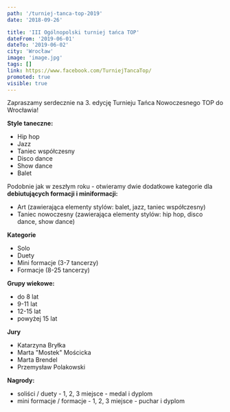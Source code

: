 ```yaml
---
path: '/turniej-tanca-top-2019'
date: '2018-09-26'

title: 'III Ogólnopolski turniej tańca TOP'
dateFrom: '2019-06-01'
dateTo: '2019-06-02'
city: 'Wrocław'
image: 'image.jpg'
tags: []
link: https://www.facebook.com/TurniejTancaTop/
promoted: true
visible: true
---
```

Zapraszamy serdecznie na 3. edycję Turnieju Tańca Nowoczesnego TOP do Wrocławia!

**Style taneczne:**
* Hip hop
* Jazz
* Taniec współczesny
* Disco dance
* Show dance
* Balet

Podobnie jak w zeszłym roku - otwieramy dwie dodatkowe kategorie dla **debiutujących formacji i 
miniformacji:**
- Art (zawierająca elementy stylów: balet, jazz, taniec współczesny)
- Taniec nowoczesny (zawierająca elementy stylów: hip hop, disco dance, show dance)

**Kategorie**
- Solo
- Duety
- Mini formacje (3-7 tancerzy)
- Formacje (8-25 tancerzy)

**Grupy wiekowe:**
- do 8 lat
- 9-11 lat
- 12-15 lat
- powyżej 15 lat

**Jury**
- Katarzyna Bryłka
- Marta "Mostek" Mościcka
- Marta Brendel
- Przemysław Polakowski

**Nagrody:**
- soliści / duety - 1, 2, 3 miejsce - medal i dyplom
- mini formacje / formacje - 1, 2, 3 miejsce - puchar i dyplom